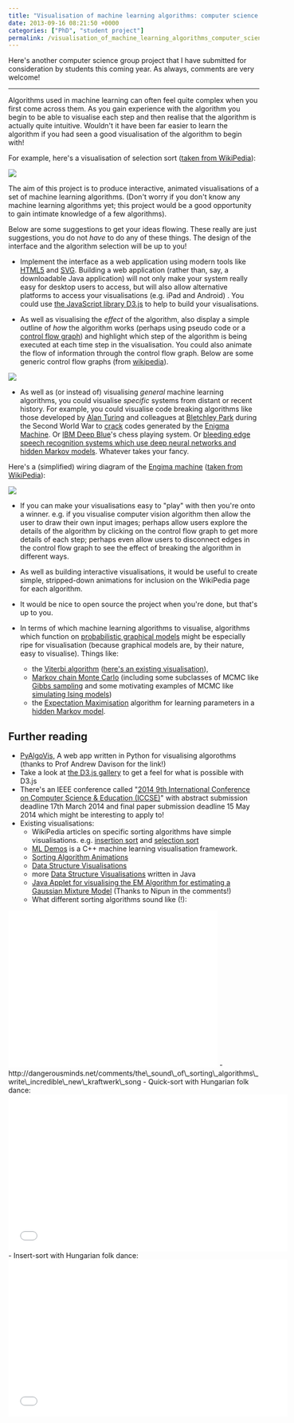```yaml
---
title: "Visualisation of machine learning algorithms: computer science group project proposal"
date: 2013-09-16 08:21:50 +0000
categories: ["PhD", "student project"]
permalink: /visualisation_of_machine_learning_algorithms_computer_science
---
```

Here's another computer science group project that I have submitted for
consideration by students this coming year. As always, comments are very
welcome!

------------------------------------------------------------------------

Algorithms used in machine learning can often feel quite complex when
you first come across them. As you gain experience with the algorithm
you begin to be able to visualise each step and then realise that the
algorithm is actually quite intuitive. Wouldn't it have been far easier
to learn the algorithm if you had seen a good visualisation of the
algorithm to begin with!

For example, here's a visualisation of selection sort ([taken from
WikiPedia](https://en.wikipedia.org/wiki/File:Selection-Sort-Animation.gif)):

![](https://upload.wikimedia.org/wikipedia/commons/9/94/Selection-Sort-Animation.gif)

The aim of this project is to produce interactive, animated
visualisations of a set of machine learning algorithms. (Don't worry if
you don't know any machine learning algorithms yet; this project would
be a good opportunity to gain intimate knowledge of a few algorithms).

Below are some suggestions to get your ideas flowing.<!--break--> These
really are just suggestions, you do not *have* to do any of these
things. The design of the interface and the algorithm selection will be
up to you!

-   Implement the interface as a web application using modern tools like
    [HTML5](https://en.wikipedia.org/wiki/HTML5) and
    [SVG](https://en.wikipedia.org/wiki/Svg). Building a web application
    (rather than, say, a downloadable Java application) will not only
    make your system really easy for desktop users to access, but will
    also allow alternative platforms to access your visualisations (e.g.
    iPad and Android) . You could use [the JavaScript library
    D3.js](http://d3js.org/) to help to build your visualisations.

-   As well as visualising the *effect* of the algorithm, also display a
    simple outline of *how* the algorithm works (perhaps using pseudo
    code or a [control flow
    graph](https://en.wikipedia.org/wiki/Control_flow_graph)) and
    highlight which step of the algorithm is being executed at each time
    step in the visualisation. You could also animate the flow of
    information through the control flow graph. Below are some generic
    control flow graphs (from
    [wikipedia](https://en.wikipedia.org/wiki/Control_flow_graph)).

![](https://upload.wikimedia.org/wikipedia/commons/2/26/Simplified_Control_Flowgraphs.jpg)

-   As well as (or instead of) visualising *general* machine learning
    algorithms, you could visualise *specific* systems from distant or
    recent history. For example, you could visualise code breaking
    algorithms like those developed by [Alan
    Turing](https://en.wikipedia.org/wiki/Alan_Turing) and colleagues at
    [Bletchley Park](https://en.wikipedia.org/wiki/Bletchley_Park)
    during the Second World War to
    [crack](https://en.wikipedia.org/wiki/Cryptanalysis_of_the_Enigma)
    codes generated by the [Enigma
    Machine](https://en.wikipedia.org/wiki/Enigma_machine). Or [IBM Deep
    Blue](https://en.wikipedia.org/wiki/IBM_Deep_Blue)'s chess
    playing system. Or [bleeding edge speech recognition systems which
    use deep neural networks and hidden Markov
    models](http://research.microsoft.com/pubs/171498/HintonDengYuEtAl-SPM2012.pdf).
    Whatever takes your fancy.

Here's a (simplified) wiring diagram of the [Engima
machine](https://en.wikipedia.org/wiki/Enigma_machine) ([taken from
WikiPedia](https://en.wikipedia.org/wiki/File:Enigma_wiring_kleur.svg)):

![](https://upload.wikimedia.org/wikipedia/commons/thumb/5/53/Enigma_wiring_kleur.svg/424px-Enigma_wiring_kleur.svg.png)

-   If you can make your visualisations easy to "play" with then you're
    onto a winner. e.g. if you visualise computer vision algorithm then
    allow the user to draw their own input images; perhaps allow users
    explore the details of the algorithm by clicking on the control flow
    graph to get more details of each step; perhaps even allow users to
    disconnect edges in the control flow graph to see the effect of
    breaking the algorithm in different ways.

-   As well as building interactive visualisations, it would be useful
    to create simple, stripped-down animations for inclusion on the
    WikiPedia page for each algorithm.

-   It would be nice to open source the project when you're done, but
    that's up to you.

-   In terms of which machine learning algorithms to visualise,
    algorithms which function on [probabilistic graphical
    models](https://en.wikipedia.org/wiki/Graphical_model) might be
    especially ripe for visualisation (because graphical models are, by
    their nature, easy to visualise). Things like:

    -   the [Viterbi
        algorithm](https://en.wikipedia.org/wiki/Viterbi_algorithm)
        ([here's an existing
        visualisation](http://veeresht.info/blog/viterbi-algorithm-illustrated/)),
    -   [Markov chain Monte
        Carlo](https://en.wikipedia.org/wiki/Markov_chain_Monte_Carlo)
        (including some subclasses of MCMC like [Gibbs
        sampling](https://en.wikipedia.org/wiki/Gibbs_sampling) and some
        motivating examples of MCMC like [simulating Ising
        models](https://en.wikipedia.org/wiki/Ising_model#Monte_Carlo_Methods_for_Numerical_Simulation))
    -   the [Expectation
        Maximisation](https://en.wikipedia.org/wiki/Expectation%E2%80%93maximization_algorithm)
        algorithm for learning parameters in a [hidden Markov
        model](https://en.wikipedia.org/wiki/Hidden_Markov_model).

Further reading
---------------

-   [PyAlgoVis,](http://pyalgoviz.appspot.com/) A web app written in
    Python for visualising algorothms (thanks to Prof Andrew Davison for
    the link!)
-   Take a look at [the D3.js
    gallery](https://github.com/mbostock/d3/wiki/Gallery) to get a feel
    for what is possible with D3.js
-   There's an IEEE conference called "[2014 9th International
    Conference on Computer Science &
    Education (ICCSE)](https://www.ieee.org/conferences_events/conferences/conferencedetails/index.html?Conf_ID=32520)"
    with abstract submission deadline 17th March 2014 and final paper
    submission deadline 15 May 2014 which might be interesting to apply
    to!
-   Existing visualisations:
    -   WikiPedia articles on specific sorting algorithms have
        simple visualisations. e.g. [insertion
        sort](https://en.wikipedia.org/wiki/Insertion_sort) and
        [selection sort](https://en.wikipedia.org/wiki/Selection_sort)
    -   [ML Demos](http://mldemos.b4silio.com/screenshots.html) is a C++
        machine learning visualisation framework.
    -   [Sorting Algorithm
        Animations](http://www.sorting-algorithms.com/)
    -   [Data Structure
        Visualisations](http://www.cs.usfca.edu/~galles/visualization/Algorithms.html)
    -   more [Data Structure
        Visualisations](http://www.cs.usfca.edu/~galles/visualization/java/visualization.html)
        written in Java
    -   [Java Applet for visualising the EM Algorithm for estimating a
        Gaussian Mixture Model](http://www.cs.cmu.edu/~alad/em/) (Thanks
        to Nipun in the comments!)
    -   What different sorting algorithms sound like (!):

<iframe width="420" height="315" src="//www.youtube.com/embed/t8g-iYGHpEA" frameborder="0" allowfullscreen>
</iframe>
-   http://dangerousminds.net/comments/the\_sound\_of\_sorting\_algorithms\_write\_incredible\_new\_kraftwerk\_song
-   Quick-sort with Hungarian folk dance:

<iframe width="560" height="315" src="//www.youtube.com/embed/ywWBy6J5gz8" frameborder="0" allowfullscreen>
</iframe>
-   Insert-sort with Hungarian folk dance:

<iframe width="560" height="315" src="//www.youtube.com/embed/ROalU379l3U" frameborder="0" allowfullscreen>
</iframe>


